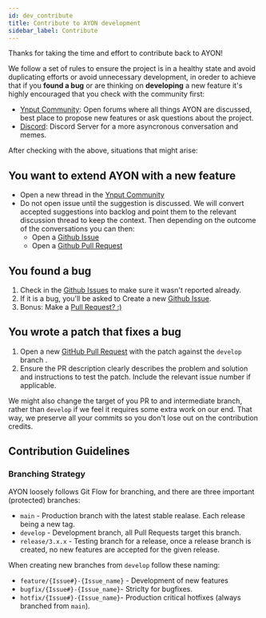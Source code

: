 ```yaml
---
id: dev_contribute
title: Contribute to AYON development
sidebar_label: Contribute
---
```


Thanks for taking the time and effort to contribute back to AYON!

We follow a set of rules to ensure the project is in a healthy state and avoid duplicating efforts or avoid unnecessary development, in oreder to achieve that if you **found a bug** or are thinking on **developing** a new feature it's highly encouraged that you check with the community first:
 - [Ynput Community](https://community.ynput.io/): Open forums where all things AYON are discussed, best place to propose new features or ask questions about the project.
 - [Discord](https://discord.gg/ynput): Discord Server for a more asyncronous conversation and memes.

After checking with the above, situations that might arise:

## You want to extend AYON with a new feature
- Open a new thread in the [Ynput Community](https://community.ynput.io/)
- Do not open issue until the suggestion is discussed. We will convert accepted suggestions into backlog and point them to the relevant discussion thread to keep the context. Then depending on the outcome of the conversations you can then:
    - Open a [Github Issue](#you-found-a-bug)
    - Open a [Github Pull Request](#you-wrote-a-patch-that-fixes-a-bug)

## You found a bug
1. Check in the [Github Issues](https://github.com/ynput/OpenPype/issues) to make sure it wasn't reported already.
2. If it is a bug, you'll be asked to Create a new [Github Issue](https://github.com/ynput/OpenPype/issues/new/choose).
3. Bonus: Make a [Pull Request? :)](#you-wrote-a-patch-that-fixes-a-bug)


## You wrote a patch that fixes a bug
1. Open a new [GitHub Pull Request](https://github.com/ynput/OpenPype/compare) with the patch against the `develop` branch .
2. Ensure the PR description clearly describes the problem and solution and instructions to test the patch. Include the relevant issue number if applicable.

We might also change the target of you PR to and intermediate branch, rather than `develop` if we feel it requires some extra work on our end. That way, we preserve all your commits so you don't lose out on the contribution credits.


## Contribution Guidelines

### Branching Strategy
AYON loosely follows Git Flow for branching, and there are three important (protected) branches:
- `main` - Production branch with the latest stable realase. Each release being a new tag.
- `develop` - Development branch, all Pull Requests target this branch.
- `release/3.x.x` - Testing branch for a release, once a release branch is created, no new features are accepted for the given release.

When creating new branches from `develop` follow these naming:
 - `feature/{Issue#}-{Issue_name}` - Development of new features
 - `bugfix/{Issue#}-{Issue_name}`- Striclty for bugfixes.
 - `hotfix/{Issue#}-{Issue_name}`- Production critical hotfixes (always branched from `main`).


